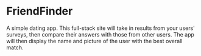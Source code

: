 # FriendFinder
A simple dating app. This full-stack site will take in results from your users' surveys, then compare their answers with those from other users. The app will then display the name and picture of the user with the best overall match.
